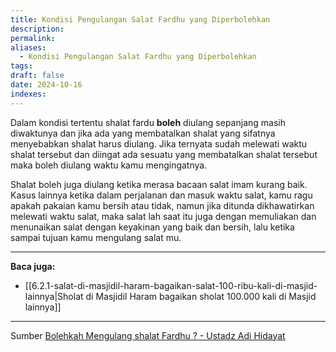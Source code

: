 ```yaml
---
title: Kondisi Pengulangan Salat Fardhu yang Diperbolehkan
description: 
permalink: 
aliases:
  - Kondisi Pengulangan Salat Fardhu yang Diperbolehkan
tags: 
draft: false
date: 2024-10-16
indexes:
---
```

Dalam kondisi tertentu shalat fardu **boleh** diulang sepanjang masih diwaktunya dan jika ada yang membatalkan shalat yang sifatnya menyebabkan shalat harus diulang. Jika ternyata sudah melewati waktu shalat tersebut dan diingat ada sesuatu yang membatalkan shalat tersebut maka boleh diulang waktu kamu mengingatnya.

Shalat boleh juga diulang ketika merasa bacaan salat imam kurang baik. Kasus lainnya ketika  dalam perjalanan dan masuk waktu salat, kamu ragu apakah pakaian kamu bersih atau tidak, namun jika ditunda dikhawatirkan melewati waktu salat, maka salat lah saat itu juga dengan memuliakan dan menunaikan salat dengan keyakinan yang baik dan bersih, lalu ketika sampai tujuan kamu mengulang salat mu.



---
**Baca juga:**
- [[6.2.1-salat-di-masjidil-haram-bagaikan-salat-100-ribu-kali-di-masjid-lainnya|Sholat di Masjidil Haram bagaikan sholat 100.000 kali di Masjid lainnya]]

---
Sumber [Bolehkah Mengulang shalat Fardhu ? - Ustadz Adi Hidayat](https://youtu.be/1tEY25L1Jj0?si=55YmI464e8L87SiV)